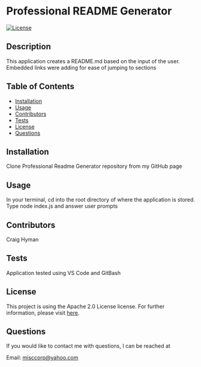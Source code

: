 # Professional README Generator
  [![License](https://img.shields.io/badge/License-Apache_2.0-blue.svg)](https://opensource.org/licenses/Apache-2.0)
  ## Description 
  This application creates a README.md based on the input of the user.  Embedded links were adding for ease of jumping to sections
  ## Table of Contents
  - [Installation](#installation)
  - [Usage](#usage)
  - [Contributors](#contributors)
  - [Tests](#tests)
  - [License](#license)
  - [Questions](#questions)
  ## Installation
  Clone Professional Readme Generator repository from my GitHub page
  ## Usage
  In your terminal, cd into the root directory of where the application is stored.  Type node index.js and answer user prompts
  ## Contributors
  Craig Hyman
  ## Tests
  Application tested using VS Code and GitBash
  ## License
  This project is using the Apache 2.0 License license. For further information, please visit [here](https://choosealicense.com/licenses/).
  ## Questions
  If you would like to contact me with questions, I can be reached at
  
  Email: <misccorp@yahoo.com>
